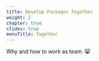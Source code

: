 ```yaml
---
title: Develop Packages Together
weight: 2
chapter: true
slides: true
menuTitle: Together
---
```


Why and how to work as team. :smile_cat: